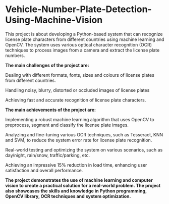 # Vehicle-Number-Plate-Detection-Using-Machine-Vision
This project is about developing a Python-based system that can recognize license plate characters from different countries using machine learning and OpenCV. The system uses various optical character recognition (OCR) techniques to process images from a camera and extract the license plate numbers. 

**The main challenges of the project are:**

Dealing with different formats, fonts, sizes and colours of license plates from different countries.

Handling noisy, blurry, distorted or occluded images of license plates

Achieving fast and accurate recognition of license plate characters.

**The main achievements of the project are:**

Implementing a robust machine learning algorithm that uses OpenCV to preprocess, segment and classify the license plate images.

Analyzing and fine-tuning various OCR techniques, such as Tesseract, KNN and SVM, to reduce the system error rate for license plate recognition.

Real-world testing and optimizing the system on various scenarios, such as day/night, rain/snow, traffic/parking, etc.

Achieving an impressive 15% reduction in load time, enhancing user satisfaction and overall performance.

**The project demonstrates the use of machine learning and computer vision to create a practical solution for a real-world problem. The project also showcases the skills and knowledge in Python programming, OpenCV library, OCR techniques and system optimization.**
